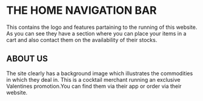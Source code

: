 # THE HOME NAVIGATION BAR
This contains the logo and features partaining to the running of this website.
As you can see they have a section where you can place your items in a cart and also contact them on the availability of their stocks.


## ABOUT US
The site clearly has a background image which illustrates the commodities in which they deal in.
This is a cocktail merchant running an exclusive Valentines promotion.You can find them via their app or order via their website.


